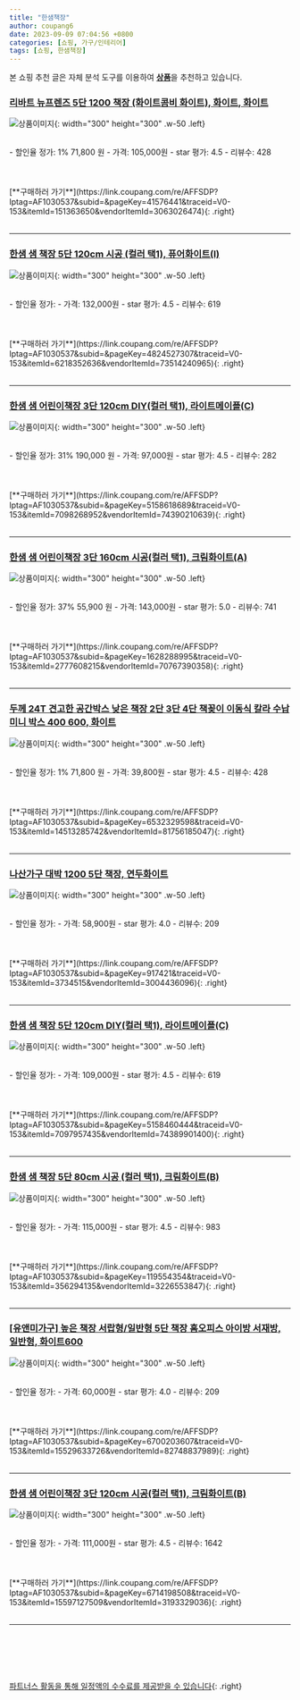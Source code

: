 ```yaml
---
title: "한샘책장"
author: coupang6
date: 2023-09-09 07:04:56 +0800
categories: [쇼핑, 가구/인테리어]
tags: [쇼핑, 한샘책장]
---
```


본 쇼핑 추천 글은 자체 분석 도구를 이용하여 [**상품**](https://link.coupang.com/a/bao1ui)을 추천하고 있습니다.

### [리바트 뉴프렌즈 5단 1200 책장 (화이트콤비 화이트), 화이트, 화이트](https://link.coupang.com/re/AFFSDP?lptag=AF1030537&subid=&pageKey=41576441&traceid=V0-153&itemId=151363650&vendorItemId=3063026474)

![상품이미지](https://thumbnail10.coupangcdn.com/thumbnails/remote/230x230ex/image/vendor_inventory/11bf/0760ec8b2fa3e61814b4139eedfc2b4cce86f5ef64a79420337d3ba935c4.jpg){: width="300" height="300" .w-50 .left}


<br>
- 할인율 정가: 1%  71,800   원
- 가격: 105,000원
- star 평가: 4.5
- 리뷰수: 428
<br>
<br>
<br>
<br>
[**구매하러 가기**](https://link.coupang.com/re/AFFSDP?lptag=AF1030537&subid=&pageKey=41576441&traceid=V0-153&itemId=151363650&vendorItemId=3063026474){: .right}
<br>
<br>

---

### [한샘 샘 책장 5단 120cm 시공 (컬러 택1), 퓨어화이트(I)](https://link.coupang.com/re/AFFSDP?lptag=AF1030537&subid=&pageKey=4824527307&traceid=V0-153&itemId=6218352636&vendorItemId=73514240965)

![상품이미지](https://thumbnail9.coupangcdn.com/thumbnails/remote/230x230ex/image/vendor_inventory/5569/37fcc2a82fe517642708f94813e0b56b6710e45d74b8086371b707cb6209.jpg){: width="300" height="300" .w-50 .left}


<br>
- 할인율 정가: 
- 가격: 132,000원
- star 평가: 4.5
- 리뷰수: 619
<br>
<br>
<br>
<br>
[**구매하러 가기**](https://link.coupang.com/re/AFFSDP?lptag=AF1030537&subid=&pageKey=4824527307&traceid=V0-153&itemId=6218352636&vendorItemId=73514240965){: .right}
<br>
<br>

---

### [한샘 샘 어린이책장 3단 120cm DIY(컬러 택1), 라이트메이플(C)](https://link.coupang.com/re/AFFSDP?lptag=AF1030537&subid=&pageKey=5158618689&traceid=V0-153&itemId=7098268952&vendorItemId=74390210639)

![상품이미지](https://thumbnail6.coupangcdn.com/thumbnails/remote/230x230ex/image/vendor_inventory/1062/1e42380e19a167b34c87c216fb9b5ade509f479aa6b8be7b34a9eb7dd621.jpg){: width="300" height="300" .w-50 .left}


<br>
- 할인율 정가: 31%  190,000   원
- 가격: 97,000원
- star 평가: 4.5
- 리뷰수: 282
<br>
<br>
<br>
<br>
[**구매하러 가기**](https://link.coupang.com/re/AFFSDP?lptag=AF1030537&subid=&pageKey=5158618689&traceid=V0-153&itemId=7098268952&vendorItemId=74390210639){: .right}
<br>
<br>

---

### [한샘 샘 어린이책장 3단 160cm 시공(컬러 택1), 크림화이트(A)](https://link.coupang.com/re/AFFSDP?lptag=AF1030537&subid=&pageKey=1628288995&traceid=V0-153&itemId=2777608215&vendorItemId=70767390358)

![상품이미지](https://thumbnail10.coupangcdn.com/thumbnails/remote/230x230ex/image/vendor_inventory/6bac/98f432e26277faf453e18095cb33901b79d3283ec631004edb4724e85a25.jpg){: width="300" height="300" .w-50 .left}


<br>
- 할인율 정가: 37%  55,900   원
- 가격: 143,000원
- star 평가: 5.0
- 리뷰수: 741
<br>
<br>
<br>
<br>
[**구매하러 가기**](https://link.coupang.com/re/AFFSDP?lptag=AF1030537&subid=&pageKey=1628288995&traceid=V0-153&itemId=2777608215&vendorItemId=70767390358){: .right}
<br>
<br>

---

### [두께 24T 견고한 공간박스 낮은 책장 2단 3단 4단 책꽂이 이동식 칼라 수납 미니 박스 400 600, 화이트](https://link.coupang.com/re/AFFSDP?lptag=AF1030537&subid=&pageKey=6532329598&traceid=V0-153&itemId=14513285742&vendorItemId=81756185047)

![상품이미지](https://thumbnail8.coupangcdn.com/thumbnails/remote/230x230ex/image/vendor_inventory/035c/fa53be58f639b17b629bbe510af592c9527af6c9e948b7157182450cbfe9.jpg){: width="300" height="300" .w-50 .left}


<br>
- 할인율 정가: 1%  71,800   원
- 가격: 39,800원
- star 평가: 4.5
- 리뷰수: 428
<br>
<br>
<br>
<br>
[**구매하러 가기**](https://link.coupang.com/re/AFFSDP?lptag=AF1030537&subid=&pageKey=6532329598&traceid=V0-153&itemId=14513285742&vendorItemId=81756185047){: .right}
<br>
<br>

---

### [나산가구 대박 1200 5단 책장, 연두화이트](https://link.coupang.com/re/AFFSDP?lptag=AF1030537&subid=&pageKey=917421&traceid=V0-153&itemId=3734515&vendorItemId=3004436096)

![상품이미지](https://thumbnail6.coupangcdn.com/thumbnails/remote/230x230ex/image/vendor_inventory/287e/d12f71e52a7561a508613911ca272bac51767747d36b3eb65fb83717cfcf.jpg){: width="300" height="300" .w-50 .left}


<br>
- 할인율 정가: 
- 가격: 58,900원
- star 평가: 4.0
- 리뷰수: 209
<br>
<br>
<br>
<br>
[**구매하러 가기**](https://link.coupang.com/re/AFFSDP?lptag=AF1030537&subid=&pageKey=917421&traceid=V0-153&itemId=3734515&vendorItemId=3004436096){: .right}
<br>
<br>

---

### [한샘 샘 책장 5단 120cm DIY(컬러 택1), 라이트메이플(C)](https://link.coupang.com/re/AFFSDP?lptag=AF1030537&subid=&pageKey=5158460444&traceid=V0-153&itemId=7097957435&vendorItemId=74389901400)

![상품이미지](https://thumbnail8.coupangcdn.com/thumbnails/remote/230x230ex/image/vendor_inventory/6d1d/dfd331178cfb91483fc0bb561ebcf0e846318e361a73de25255e5604e098.jpg){: width="300" height="300" .w-50 .left}


<br>
- 할인율 정가: 
- 가격: 109,000원
- star 평가: 4.5
- 리뷰수: 619
<br>
<br>
<br>
<br>
[**구매하러 가기**](https://link.coupang.com/re/AFFSDP?lptag=AF1030537&subid=&pageKey=5158460444&traceid=V0-153&itemId=7097957435&vendorItemId=74389901400){: .right}
<br>
<br>

---

### [한샘 샘 책장 5단 80cm 시공 (컬러 택1), 크림화이트(B)](https://link.coupang.com/re/AFFSDP?lptag=AF1030537&subid=&pageKey=119554354&traceid=V0-153&itemId=356294135&vendorItemId=3226553847)

![상품이미지](https://thumbnail9.coupangcdn.com/thumbnails/remote/230x230ex/image/vendor_inventory/d100/7d9668bf58418f14837fdb4b6fcae4f77128d7907a3381ff47b8881a97dd.jpg){: width="300" height="300" .w-50 .left}


<br>
- 할인율 정가: 
- 가격: 115,000원
- star 평가: 4.5
- 리뷰수: 983
<br>
<br>
<br>
<br>
[**구매하러 가기**](https://link.coupang.com/re/AFFSDP?lptag=AF1030537&subid=&pageKey=119554354&traceid=V0-153&itemId=356294135&vendorItemId=3226553847){: .right}
<br>
<br>

---

### [[유앤미가구] 높은 책장 서랍형/일반형 5단 책장 홈오피스 아이방 서재방, 일반형, 화이트600](https://link.coupang.com/re/AFFSDP?lptag=AF1030537&subid=&pageKey=6700203607&traceid=V0-153&itemId=15529633726&vendorItemId=82748837989)

![상품이미지](https://thumbnail9.coupangcdn.com/thumbnails/remote/230x230ex/image/vendor_inventory/b534/7160bd3fc438de60a227f9794d2d01b14d4eb7fdfab56c4f5096911e53b1.jpg){: width="300" height="300" .w-50 .left}


<br>
- 할인율 정가: 
- 가격: 60,000원
- star 평가: 4.0
- 리뷰수: 209
<br>
<br>
<br>
<br>
[**구매하러 가기**](https://link.coupang.com/re/AFFSDP?lptag=AF1030537&subid=&pageKey=6700203607&traceid=V0-153&itemId=15529633726&vendorItemId=82748837989){: .right}
<br>
<br>

---

### [한샘 샘 어린이책장 3단 120cm 시공(컬러 택1), 크림화이트(B)](https://link.coupang.com/re/AFFSDP?lptag=AF1030537&subid=&pageKey=6714198508&traceid=V0-153&itemId=15597127509&vendorItemId=3193329036)

![상품이미지](https://thumbnail8.coupangcdn.com/thumbnails/remote/230x230ex/image/vendor_inventory/609a/d8fcb256ab7371c764015fe1b97406eb32e514522f00b2ab0064a578876a.jpg){: width="300" height="300" .w-50 .left}


<br>
- 할인율 정가: 
- 가격: 111,000원
- star 평가: 4.5
- 리뷰수: 1642
<br>
<br>
<br>
<br>
[**구매하러 가기**](https://link.coupang.com/re/AFFSDP?lptag=AF1030537&subid=&pageKey=6714198508&traceid=V0-153&itemId=15597127509&vendorItemId=3193329036){: .right}
<br>
<br>

---
<br><br><br><br><br> [파트너스 활동을 통해 일정액의 수수료를 제공받을 수 있습니다](https://link.coupang.com/a/bao1ui){: .right}